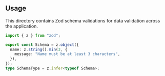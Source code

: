 ## Usage

This directory contains Zod schema validations for data validation across the application.

```ts
import { z } from "zod";

export const Schema = z.object({
  name: z.string().min(3, {
    message: "Name must be at least 3 characters",
  }),
});
type SchemaType = z.infer<typeof Schema>;
```
